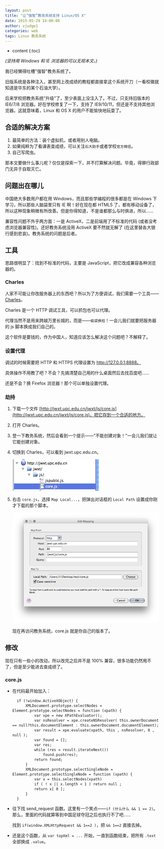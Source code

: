 ```yaml
---
layout: post
title: "让“强智”教务系统支持 Linux/OS X"
date: 2015-05-29 14:00:08
author: vjudge1
categories: web
tags: Linux 教务系统
---
```


* content
{:toc}

*(坚持用 Windows 和 IE 浏览器的可以无视本文。)*

我已经懒得吐槽"强智"教务系统了。

旧版系统是各种注入，甚至网上改成绩的教程都直接拿这个系统开刀（一看校徽就知道是华东的某个石油大学）。

后来学校把教务系统“升级”了，至少表面上没注入了。不过，只支持旧版本的 IE6/7/8 浏览器。好在学校修复了一下，支持了 IE9/10/11，但还是不支持其他浏览器。这就意味着，Linux 和 OS X 的用户不能愉快地玩耍了。



## 合适的解决方案

1. 最简单的方法：装个虚拟机，或者用别人电脑。
2. 如果纯粹为了看课表查成绩，可以关注`石大助手`或者学校`官方微信`。
3. 自己写爬虫。

那本文要做什么事儿呢？仅仅是探索一下，并不打算解决问题。毕竟，得罪行政部门无异于自取灭亡。

## 问题出在哪儿

中国绝大多数用户都在用 Windows，而且那些学编程的很多都是在 Windows 下学习，所以那些人脑袋里只有 IE 啊！好在现在都 HTML5 了，都有移动设备了，所以这种现象稍微有所改善。但是你得知道，不是谁都那么与时俱进，所以……

兼容性问题不外乎两方面：一是 ActiveX，二是前端用了不标准的代码 (或者没考虑浏览器兼容性)。还好教务系统没用 ActiveX 要不然就无解了 (在这里替各大银行感到悲哀)。教务系统的问题是后者。

## 工具

思路很明显了：找到不标准的代码，主要是 JavaScript，把它改成兼容各种浏览器的。

### Charles

人家不可能让你改服务器上的东西吧？所以为了方便调试，我们需要一个工具——[Charles](http://www.charlesproxy.com)。

Charles 是一个 HTTP 调试工具，可以抓包也可以代理。

代理当然不是用来跨越万里长城的，而是——`偷梁换柱`！一会儿我们就要把服务器的 js 脚本换成我们自己的。

这个软件是要钱的，作为中国人，知道应该怎么解决这个问题吧？不解释了。

### 设置代理

调试的时候需要把 HTTP 和 HTTPS 代理设置为 http://127.0.0.1:8888。

具体操作不用教了吧？不会？先搞清楚自己用的什么桌面然后去找百度吧……

还是不会？换 Firefox 浏览器！那个可以单独设置代理。

### 劫持

1. 下载一个文件 [http://jwxt.upc.edu.cn/jwxt/js/core.js](http://jwxt.upc.edu.cn/jwxt/js/core.js)。把它存到一个合适的地方。
2. 打开 Charles。
3. 登一下教务系统，然后会看到一个提示——“不能创建对象！”一会儿我们就让它能创建对象。
4. 切换到 Charles，可以看到 jwxt.upc.edu.cn。

   ![jwxt](/images/2015-05-29-jwxt/jwxt.png)

5. 右击 `core.js`，选择 `Map Local...`，把弹出对话框的 `Local Path` 设置成你刚才下载的那个脚本。

   ![map](/images/2015-05-29-jwxt/map.png)

   现在再访问教务系统，core.js 就是你自己的版本了。

## 修改

现在只有一些小的改动，所以改完之后并不是 100% 兼容，很多功能仍然用不了，但是至少能进去查成绩了。

### core.js

* 在代码最开始加入：

		if (!window.ActiveXObject) {
		    XMLDocument.prototype.selectNodes = Element.prototype.selectNodes = function (xpath) {
		        var xpe = new XPathEvaluator();
		        var nsResolver = xpe.createNSResolver( this.ownerDocument == null?this.documentElement : this.ownerDocument.documentElement);
		        var result = xpe.evaluate(xpath, this , nsResolver, 0 , null );
		        var found = [];
		        var res;
		        while (res = result.iterateNext())
		            found.push(res);
		        return found;
		    }
		    XMLDocument.prototype.selectSingleNode = Element.prototype.selectSingleNode = function (xpath) {
		        var x = this.selectNodes(xpath)
		        if ( ! x || x.length < 1 ) return null ;
		        return x[ 0 ];
		    }
		}

* 往下找 send_request 函数。这里有一个笑点——`if (什么什么 && 1 == 2)`。那么，里面的代码就算等到中国足球夺冠之后也执行不了吧……

  找到 `if(window.XMLHttpRequest && 1==2 )`，把 `&& 1==2` 直接去掉。

* 还是这个函数，从 `var topXml = ...` 开始，一直到函数结束，把所有 `.text` 全部换成 `.value`。
